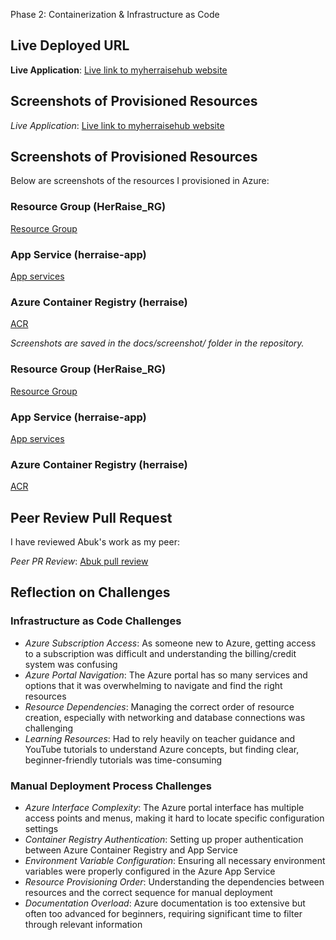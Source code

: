 Phase 2: Containerization & Infrastructure as Code

## Live Deployed URL


**Live Application**: [Live link to myherraisehub website](https://herraisehub.azurewebsites.net/)

## Screenshots of Provisioned Resources

*Live Application*: [Live link to myherraisehub website](https://herraisehub-fgd0dfawa0bmhxeh.southafricanorth-01.azurewebsites.net/
)

## Screenshots of Provisioned Resources

Below are screenshots of the resources I provisioned in Azure:

### Resource Group (HerRaise_RG)
[Resource Group](./docs/Screenshot%20(327).png)

### App Service (herraise-app)
[App services](./docs/Screenshot%20(328).png)

### Azure Container Registry (herraise)
[ACR](./docs/Screenshot%20(333).png)


*Screenshots are saved in the docs/screenshot/ folder in the repository.*


### Resource Group (HerRaise_RG)
[Resource Group](./docs/Screenshot%20(327).png)

### App Service (herraise-app)
[App services](./docs/Screenshot%20(328).png)

### Azure Container Registry (herraise)
[ACR](./docs/Screenshot%20(333).png)

## Peer Review Pull Request

I have reviewed Abuk's work as my peer:

*Peer PR Review*: [Abuk pull review](https://github.com/AbukDuot/JobBridge/pull/17)

## Reflection on Challenges

### Infrastructure as Code Challenges
- *Azure Subscription Access*: As someone new to Azure, getting access to a subscription was difficult and understanding the billing/credit system was confusing
- *Azure Portal Navigation*: The Azure portal has so many services and options that it was overwhelming to navigate and find the right resources
- *Resource Dependencies*: Managing the correct order of resource creation, especially with networking and database connections was challenging
- *Learning Resources*: Had to rely heavily on teacher guidance and YouTube tutorials to understand Azure concepts, but finding clear, beginner-friendly tutorials was time-consuming

### Manual Deployment Process Challenges
- *Azure Interface Complexity*: The Azure portal interface has multiple access points and menus, making it hard to locate specific configuration settings
- *Container Registry Authentication*: Setting up proper authentication between Azure Container Registry and App Service
- *Environment Variable Configuration*: Ensuring all necessary environment variables were properly configured in the Azure App Service
- *Resource Provisioning Order*: Understanding the dependencies between resources and the correct sequence for manual deployment
- *Documentation Overload*: Azure documentation is too extensive but often too advanced for beginners, requiring significant time to filter through relevant information











  


